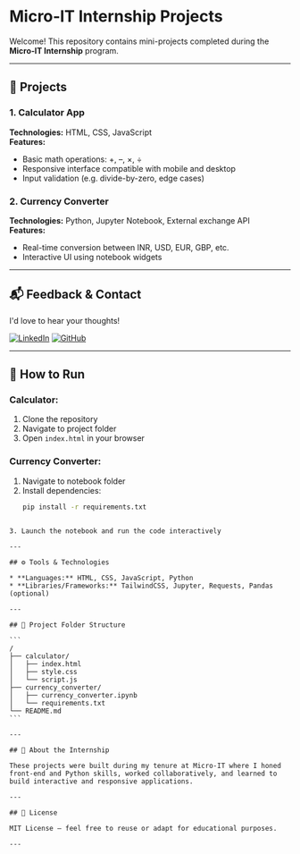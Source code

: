 # Micro‑IT Internship Projects

Welcome! This repository contains mini-projects completed during the **Micro‑IT Internship** program.

---

## 🧪 Projects

### 1. Calculator App
**Technologies:** HTML, CSS, JavaScript  
**Features:**
- Basic math operations: +, –, ×, ÷
- Responsive interface compatible with mobile and desktop
- Input validation (e.g. divide-by-zero, edge cases)

### 2. Currency Converter
**Technologies:** Python, Jupyter Notebook, External exchange API  
**Features:**
- Real-time conversion between INR, USD, EUR, GBP, etc.
- Interactive UI using notebook widgets

---
## 📬 Feedback & Contact

I'd love to hear your thoughts!

[![LinkedIn](https://img.shields.io/badge/LinkedIn-Profile-blue?logo=linkedin)](https://www.linkedin.com/in/shubhrat-chaursiya-819672354/)
[![GitHub](https://img.shields.io/badge/GitHub-Profile-black?logo=github)](https://github.com/shubhratchaursiya)


---

## 🚀 How to Run

### Calculator:
1. Clone the repository  
2. Navigate to project folder  
3. Open `index.html` in your browser  

### Currency Converter:
1. Navigate to notebook folder  
2. Install dependencies:  
   ```bash
   pip install -r requirements.txt
````

3. Launch the notebook and run the code interactively

---

## ⚙️ Tools & Technologies

* **Languages:** HTML, CSS, JavaScript, Python
* **Libraries/Frameworks:** TailwindCSS, Jupyter, Requests, Pandas (optional)

---

## 📁 Project Folder Structure

```
/
├── calculator/
│   ├── index.html
│   ├── style.css
│   └── script.js
├── currency_converter/
│   ├── currency_converter.ipynb
│   └── requirements.txt
└── README.md
```

---

## 🎯 About the Internship

These projects were built during my tenure at Micro‑IT where I honed front-end and Python skills, worked collaboratively, and learned to build interactive and responsive applications.

---

## 📜 License

MIT License — feel free to reuse or adapt for educational purposes.

---
